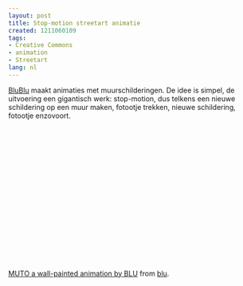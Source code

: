 ```yaml
---
layout: post
title: Stop-motion streetart animatie
created: 1211060109
tags:
- Creative Commons
- animation
- Streetart
lang: nl
---
```

[BluBlu](http://blublu.org/sito/video/muto.htm) maakt animaties met muurschilderingen. De idee is simpel, de uitvoering een gigantisch werk: stop-motion, dus telkens een nieuwe schildering op een muur maken, fotootje trekken, nieuwe schildering, fotootje enzovoort. <object width="400" height="300"><param name="allowfullscreen" value="true" /><param name="allowscriptaccess" value="always" /><param name="movie" value="http://www.vimeo.com/moogaloop.swf?clip_id=993998&amp;server=www.vimeo.com&amp;show_title=1&amp;show_byline=1&amp;show_portrait=0&amp;color=&amp;fullscreen=1" /><embed src="http://www.vimeo.com/moogaloop.swf?clip_id=993998&amp;server=www.vimeo.com&amp;show_title=1&amp;show_byline=1&amp;show_portrait=0&amp;color=&amp;fullscreen=1" type="application/x-shockwave-flash" allowfullscreen="true" allowscriptaccess="always" width="400" height="300"></embed></object><br />[MUTO a wall-painted animation by BLU](http://www.vimeo.com/993998?pg=embed&sec=993998) from [blu](http://www.vimeo.com/blu?pg=embed&sec=993998).<!--break-->
